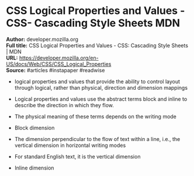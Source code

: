 # CSS Logical Properties and Values - CSS- Cascading Style Sheets   MDN

**Author:** developer.mozilla.org  
**Full title:** CSS Logical Properties and Values - CSS: Cascading Style Sheets | MDN  
**URL:** https://developer.mozilla.org/en-US/docs/Web/CSS/CSS_Logical_Properties  
**Source:** #articles #instapaper #readwise

- logical properties and values that provide the ability to control layout through logical, rather than physical, direction and dimension mappings 
   
- Logical properties and values use the abstract terms block and inline to describe the direction in which they flow. 
   
- The physical meaning of these terms depends on the writing mode 
   
- Block dimension 
   
- The dimension perpendicular to the flow of text within a line, i.e., the vertical dimension in horizontal writing modes 
   
- For standard English text, it is the vertical dimension 
   
- Inline dimension 
   
